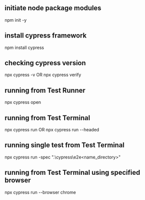 ## initiate node package modules

npm init -y

## install cypress framework

npm install cypress

## checking cypress version

npx cypress -v OR
npx cypress verify

## running from Test Runner

npx cypress open

## running from Test Terminal

npx cypress run
OR
npx cypress run --headed

## running single test from Test Terminal

npx cypress run -spec ".\cypress\e2e\<name_directory>"

## running from Test Terminal using specified browser

npx cypress run --browser chrome
